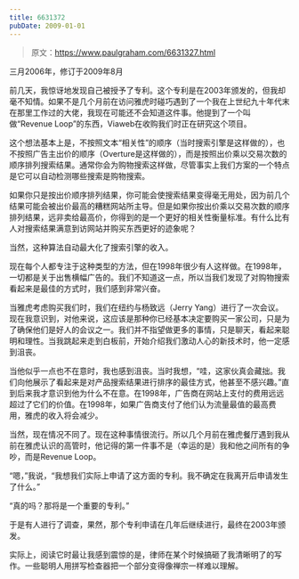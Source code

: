 ```yaml
---
title: 6631372
pubDate: 2009-01-01
---
```


> 原文：https://www.paulgraham.com/6631327.html 

            
三月2006年，修订于2009年8月

前几天，我惊讶地发现自己被授予了专利。这个专利是在2003年颁发的，但我却毫不知情。如果不是几个月前在访问雅虎时碰巧遇到了一个我在上世纪九十年代末在那里工作过的大佬，我现在可能还不会知道这件事。他提到了一个叫做“Revenue Loop”的东西，Viaweb在收购我们时正在研究这个项目。

这个想法基本上是，不按照文本“相关性”的顺序（当时搜索引擎是这样做的），也不按照广告主出价的顺序（Overture是这样做的），而是按照出价乘以交易次数的顺序排列搜索结果。通常你会为购物搜索这样做，尽管事实上我们方案的一个特点是它可以自动检测哪些搜索是购物搜索。

如果你只是按出价顺序排列结果，你可能会使搜索结果变得毫无用处，因为前几个结果可能会被出价最高的糟糕网站所主导。但是如果你按出价乘以交易次数的顺序排列结果，远非卖给最高价，你得到的是一个更好的相关性衡量标准。有什么比有人对搜索结果满意到访网站并购买东西更好的迹象呢？

当然，这种算法自动最大化了搜索引擎的收入。

现在每个人都专注于这种类型的方法，但在1998年很少有人这样做。在1998年，一切都是关于出售横幅广告的。我们不知道这一点，所以当我们发现了对购物搜索看起来是最佳的方式时，我们感到非常兴奋。

当雅虎考虑购买我们时，我们在纽约与杨致远（Jerry Yang）进行了一次会议。现在我意识到，对他来说，这应该是那种你已经基本决定要购买一家公司，只是为了确保他们是好人的会议之一。我们并不指望做更多的事情，只是聊天，看起来聪明和理性。当我跳起来走到白板前，开始介绍我们激动人心的新技术时，他一定感到沮丧。

当他似乎一点也不在意时，我也感到沮丧。当时我想，“哇，这家伙真会藏拙。我们向他展示了看起来是对产品搜索结果进行排序的最佳方式，他甚至不感兴趣。”直到后来我才意识到他为什么不在意。在1998年，广告商在网站上支付的费用远远超过了它们的价值。在1998年，如果广告商支付了他们认为流量最值的最高费用，雅虎的收入将会减少。

当然，现在情况不同了。现在这种事情很流行。所以几个月前在雅虎餐厅遇到我从前在雅虎认识的高管时，他记得的第一件事不是（幸运的是）我和他之间所有的争吵，而是Revenue Loop。

“嗯，”我说，“我想我们实际上申请了这方面的专利。我不确定在我离开后申请发生了什么。”

“真的吗？那将是一个重要的专利。”

于是有人进行了调查，果然，那个专利申请在几年后继续进行，最终在2003年颁发。

实际上，阅读它时最让我感到震惊的是，律师在某个时候搞砸了我清晰明了的写作。一些聪明人用拼写检查器把一个部分变得像禅宗一样难以理解。

